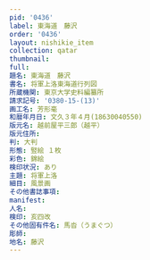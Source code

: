 ```yaml
---
pid: '0436'
label: 東海道　藤沢
order: '0436'
layout: nishikie_item
collection: qatar
thumbnail: 
full: 
題名: 東海道　藤沢
書名: 将軍上洛東海道行列図
所蔵機関: 東京大学史料編纂所
請求記号: '0380-15-(13)'
画工名: 芳形毫
和暦年月日: 文久３年４月(18630040550)
版元名: 越前屋平三郎（越平）
版元住所: 
判: 大判
形態: 竪絵 １枚
彩色: 錦絵
検印状況: あり
主題: 将軍上洛
細目: 風景画
その他書誌事項: 
manifest: 
人名: 
検印: 亥四改
その他固有件名: 馬沓（うまぐつ）
彫師: 
地名: 藤沢
---
```


